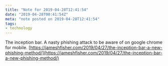 ```yaml
---
title: "Note for 2019-04-28T12:41:54"
date: "2019-04-28T00:41:54Z"
meta: "note posted on 2019-04-28T12:41:54"
tags:
- technology
---
```

The inception bar. A nasty phishing attack to be aware of on google chrome for mobile.
[https://jameshfisher.com/2019/04/27/the-inception-bar-a-new-phishing-method/](https://jameshfisher.com/2019/04/27/the-inception-bar-a-new-phishing-method/)
